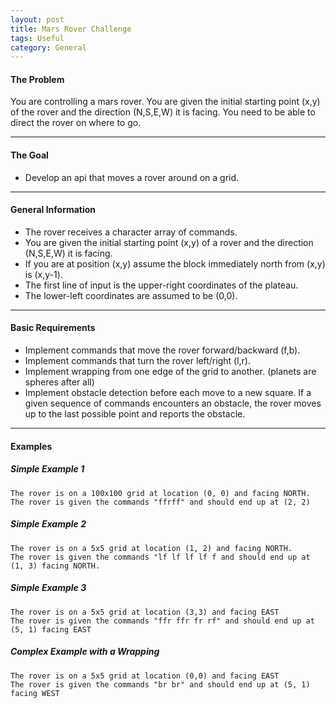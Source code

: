 ```yaml
---
layout: post
title: Mars Rover Challenge
tags: Useful
category: General
---
```


#### The Problem ####

You are controlling a mars rover. You are given the initial starting point (x,y) of the rover and the direction (N,S,E,W) it is facing. You need to be able to direct the rover on where to go.

----------------------------------------------------------------------------------------------

#### The Goal ####

- Develop an api that moves a rover around on a grid.  

----------------------------------------------------------------------------------------------

#### General Information ####

- The rover receives a character array of commands.  
- You are given the initial starting point (x,y) of a rover and the direction (N,S,E,W) it is facing. 
- If you are at position (x,y) assume the block immediately north from (x,y) is (x,y-1).  
- The first line of input is the upper-right coordinates of the plateau.   
- The lower-left coordinates are assumed to be (0,0).  

----------------------------------------------------------------------------------------------

#### Basic Requirements ####

- Implement commands that move the rover forward/backward (f,b).  
- Implement commands that turn the rover left/right (l,r).  
- Implement wrapping from one edge of the grid to another. (planets are spheres after all)  
- Implement obstacle detection before each move to a new square. If a given sequence of commands encounters an obstacle, the rover moves up to the last possible point and reports the obstacle.  

----------------------------------------------------------------------------------------------

#### Examples ####

##### Simple Example 1 #####

~~~
The rover is on a 100x100 grid at location (0, 0) and facing NORTH.  
The rover is given the commands "ffrff" and should end up at (2, 2)  
~~~

##### Simple Example 2 #####

~~~
The rover is on a 5x5 grid at location (1, 2) and facing NORTH.
The rover is given the commands "lf lf lf lf f and should end up at (1, 3) facing NORTH.
~~~

##### Simple Example 3 #####

~~~ 
The rover is on a 5x5 grid at location (3,3) and facing EAST
The rover is given the commands "ffr ffr fr rf" and should end up at (5, 1) facing EAST
~~~

##### Complex Example with a Wrapping #####

~~~ 
The rover is on a 5x5 grid at location (0,0) and facing EAST
The rover is given the commands "br br" and should end up at (5, 1) facing WEST
~~~


